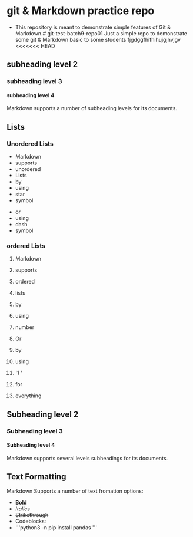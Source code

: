 # git & Markdown practice repo

* This repository is meant to demonstrate simple features of Git & Markdown.# git-test-batch9-repo01
Just a simple repo to demonstrate some git &amp; Markdown basic to some students
fjgdggfhifhihujgjhvjgv
<<<<<<< HEAD
## subheading level 2
### subheading level 3
#### subheading level 4

Markdown supports a number of subheading levels for its documents.

 ## Lists
 
 ### Unordered Lists

 * Markdown   
 * supports
 * unordered
 * Lists
 * by
 * using 
 * star
 * symbol

 - or
 - using
 - dash
 - symbol

 ### ordered Lists

 1. Markdown
 2. supports
 3. ordered
 4. lists
 5. by
 6. using
 7. number


 1. Or
 1. by 
 1. using
 1. '1 '
 1. for
 1. everything
## Subheading level 2
### Subheading level 3
#### Subheading level 4

Markdown supports several levels subheadings for its documents. 
 ## Text Formatting 
  
  Markdown Supports a number of text fromation options:
  * **Bold**
  * *Italics*
  * <s>Strikethrough</s>
  * Codeblocks:
  * '''python3 -n pip install pandas '''
  